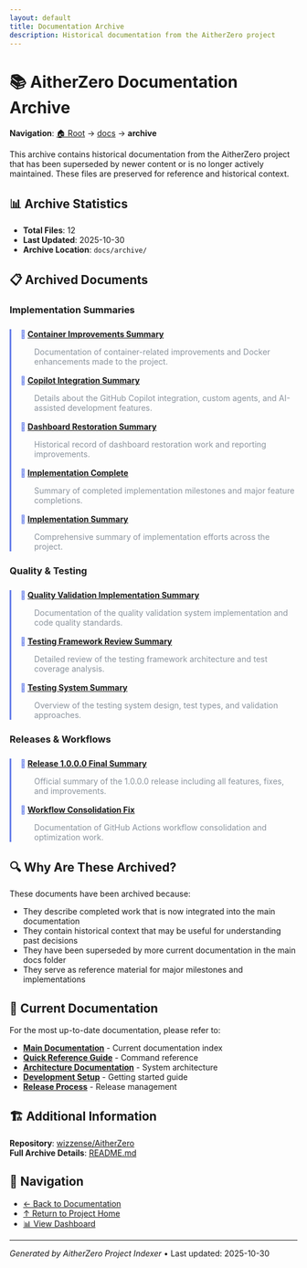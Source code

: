```yaml
---
layout: default
title: Documentation Archive
description: Historical documentation from the AitherZero project
---
```


# 📚 AitherZero Documentation Archive

**Navigation**: [🏠 Root](../../index.md) → [docs](../index.md) → **archive**

This archive contains historical documentation from the AitherZero project that has been superseded by newer content or is no longer actively maintained. These files are preserved for reference and historical context.

## 📊 Archive Statistics

- **Total Files**: 12
- **Last Updated**: 2025-10-30
- **Archive Location**: `docs/archive/`

## 📋 Archived Documents

### Implementation Summaries

<div class="archive-section">

#### 📝 [Container Improvements Summary](./CONTAINER-IMPROVEMENTS-SUMMARY.md)
Documentation of container-related improvements and Docker enhancements made to the project.

#### 📝 [Copilot Integration Summary](./COPILOT-INTEGRATION-SUMMARY.md)
Details about the GitHub Copilot integration, custom agents, and AI-assisted development features.

#### 📝 [Dashboard Restoration Summary](./DASHBOARD-RESTORATION-SUMMARY.md)
Historical record of dashboard restoration work and reporting improvements.

#### 📝 [Implementation Complete](./IMPLEMENTATION-COMPLETE.md)
Summary of completed implementation milestones and major feature completions.

#### 📝 [Implementation Summary](./IMPLEMENTATION-SUMMARY.md)
Comprehensive summary of implementation efforts across the project.

</div>

### Quality & Testing

<div class="archive-section">

#### 📝 [Quality Validation Implementation Summary](./QUALITY-VALIDATION-IMPLEMENTATION-SUMMARY.md)
Documentation of the quality validation system implementation and code quality standards.

#### 📝 [Testing Framework Review Summary](./TESTING-FRAMEWORK-REVIEW-SUMMARY.md)
Detailed review of the testing framework architecture and test coverage analysis.

#### 📝 [Testing System Summary](./TESTING-SYSTEM-SUMMARY.md)
Overview of the testing system design, test types, and validation approaches.

</div>

### Releases & Workflows

<div class="archive-section">

#### 📝 [Release 1.0.0.0 Final Summary](./RELEASE-1.0.0.0-FINAL-SUMMARY.md)
Official summary of the 1.0.0.0 release including all features, fixes, and improvements.

#### 📝 [Workflow Consolidation Fix](./WORKFLOW-CONSOLIDATION-FIX.md)
Documentation of GitHub Actions workflow consolidation and optimization work.

</div>

## 🔍 Why Are These Archived?

These documents have been archived because:
- They describe completed work that is now integrated into the main documentation
- They contain historical context that may be useful for understanding past decisions
- They have been superseded by more current documentation in the main docs folder
- They serve as reference material for major milestones and implementations

## 📖 Current Documentation

For the most up-to-date documentation, please refer to:

- **[Main Documentation](../README.md)** - Current documentation index
- **[Quick Reference Guide](../../QUICK-REFERENCE.md)** - Command reference
- **[Architecture Documentation](../COPILOT-ARCHITECTURE.md)** - System architecture
- **[Development Setup](../DEVELOPMENT-SETUP.md)** - Getting started guide
- **[Release Process](../RELEASE-PROCESS.md)** - Release management

## 🏗️ Additional Information

**Repository**: [wizzense/AitherZero](https://github.com/wizzense/AitherZero)  
**Full Archive Details**: [README.md](./README.md)

## 📎 Navigation

- [← Back to Documentation](../index.md)
- [↑ Return to Project Home](../../index.md)
- [📊 View Dashboard](../../reports/dashboard.html)

---

<style>
.archive-section {
  margin: 1.5rem 0;
  padding-left: 1rem;
  border-left: 3px solid #667eea;
}

.archive-section h4 {
  margin-top: 1rem;
  margin-bottom: 0.5rem;
  color: #667eea;
}

.archive-section p {
  margin-left: 1.5rem;
  margin-bottom: 1rem;
  color: #8b949e;
}
</style>

*Generated by AitherZero Project Indexer* • Last updated: 2025-10-30

